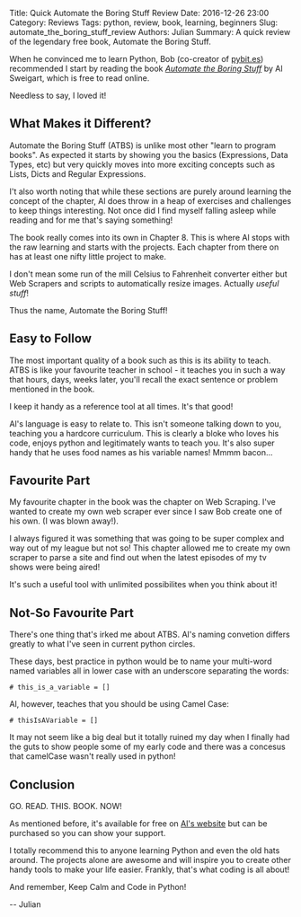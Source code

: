 Title: Quick Automate the Boring Stuff Review
Date: 2016-12-26 23:00
Category: Reviews
Tags: python, review, book, learning, beginners
Slug: automate_the_boring_stuff_review
Authors: Julian
Summary: A quick review of the legendary free book, Automate the Boring Stuff.

When he convinced me to learn Python, Bob (co-creator of [pybit.es](http://www.pybit.es)) recommended I start by reading the book [*Automate the Boring Stuff*](https://www.automatetheboringstuff.com) by Al Sweigart, which is free to read online.

Needless to say, I loved it!


## What Makes it Different?

Automate the Boring Stuff (ATBS) is unlike most other "learn to program books". As expected it starts by showing you the basics (Expressions, Data Types, etc) but very quickly moves into more exciting concepts such as Lists, Dicts and Regular Expressions.

I't also worth noting that while these sections are purely around learning the concept of the chapter, Al does throw in a heap of exercises and challenges to keep things interesting. Not once did I find myself falling asleep while reading and for me that's saying something!

The book really comes into its own in Chapter 8. This is where Al stops with the raw learning and starts with the projects. Each chapter from there on has at least one nifty little project to make.

I don't mean some run of the mill Celsius to Fahrenheit converter either but Web Scrapers and scripts to automatically resize images.
Actually *useful stuff*!

Thus the name, Automate the Boring Stuff!


## Easy to Follow

The most important quality of a book such as this is its ability to teach. ATBS is like your favourite teacher in school - it teaches you in such a way that hours, days, weeks later, you'll recall the exact sentence or problem mentioned in the book.

I keep it handy as a reference tool at all times. It's that good!

Al's language is easy to relate to. This isn't someone talking down to you, teaching you a hardcore curriculum. This is clearly a bloke who loves his code, enjoys python and legitimately wants to teach you.
It's also super handy that he uses food names as his variable names! Mmmm bacon...


## Favourite Part

My favourite chapter in the book was the chapter on Web Scraping. I've wanted to create my own web scraper ever since I saw Bob create one of his own. (I was blown away!).

I always figured it was something that was going to be super complex and way out of my league but not so! This chapter allowed me to create my own scraper to parse a site and find out when the latest episodes of my tv shows were being aired!

It's such a useful tool with unlimited possibilites when you think about it!


## Not-So Favourite Part

There's one thing that's irked me about ATBS. Al's naming convetion differs greatly to what I've seen in current python circles.

These days, best practice in python would be to name your multi-word named variables all in lower case with an underscore separating the words:

~~~~
# this_is_a_variable = []
~~~~

Al, however, teaches that you should be using Camel Case:

~~~~
# thisIsAVariable = []
~~~~

It may not seem like a big deal but it totally ruined my day when I finally had the guts to show people some of my early code and there was a concesus that camelCase wasn't really used in python!


## Conclusion

GO. READ. THIS. BOOK. NOW!

As mentioned before, it's available for free on [Al's website](https://www.automatetheboringstuff.com) but can be purchased so you can show your support.

I totally recommend this to anyone learning Python and even the old hats around. The projects alone are awesome and will inspire you to create other handy tools to make your life easier. Frankly, that's what coding is all about!

And remember, Keep Calm and Code in Python!
 
-- Julian
